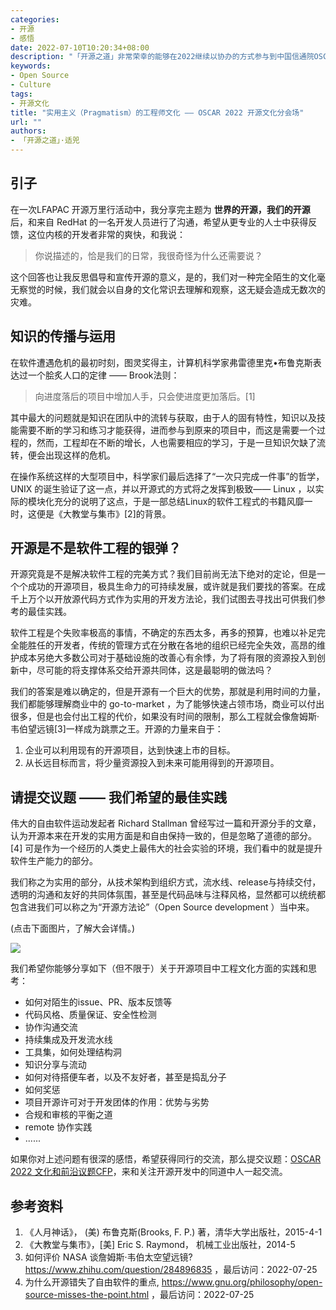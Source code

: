 ```yaml
---
categories:
- 开源
- 感悟
date: 2022-07-10T10:20:34+08:00
description: "「开源之道」非常荣幸的能够在2022继续以协办的方式参与到中国信通院OSCAR可信开源大会中，适兕将策划和出品两个分论坛，文化是其中之一，这次我们继续解构开源文化 —— 细分到具体的最实用当中！当然，按照一贯的原则：文化是作用工具箱存在的，尤其是在开源的世界，我们并不会要求主体，而是希望主体能在开源的世界里学习和实践开源的优势：让世界进步和繁荣。"
keywords:
- Open Source
- Culture
tags:
- 开源文化
title: "实用主义（Pragmatism）的工程师文化 —— OSCAR 2022 开源文化分会场"
url: ""
authors:
- 「开源之道」·适兕
---
```


## 引子

在一次LFAPAC 开源万里行活动中，我分享完主题为 **世界的开源，我们的开源** 后，和来自 RedHat 的一名开发人员进行了沟通，希望从更专业的人士中获得反馈，这位内核的开发者非常的爽快，和我说：

> 你说描述的，恰是我们的日常，我很奇怪为什么还需要说？

这个回答也让我反思倡导和宣传开源的意义，是的，我们对一种完全陌生的文化毫无察觉的时候，我们就会以自身的文化常识去理解和观察，这无疑会造成无数次的灾难。

## 知识的传播与运用

在软件遭遇危机的最初时刻，图灵奖得主，计算机科学家弗雷德里克•布鲁克斯表达过一个脍炙人口的定律 —— Brook法则：

> 向进度落后的项目中增加人手，只会使进度更加落后。[1]

其中最大的问题就是知识在团队中的流转与获取，由于人的固有特性，知识以及技能需要不断的学习和练习才能获得，进而参与到原来的项目中，而这是需要一个过程的，然而，工程却在不断的增长，人也需要相应的学习，于是一旦知识欠缺了流转，便会出现这样的危机。

在操作系统这样的大型项目中，科学家们最后选择了“一次只完成一件事”的哲学，UNIX 的诞生验证了这一点，并以开源式的方式将之发挥到极致—— Linux ，以实际的模块化充分的说明了这点，于是一部总结Linux的软件工程式的书籍风靡一时，这便是《大教堂与集市》[2]的背景。

## 开源是不是软件工程的银弹？

开源究竟是不是解决软件工程的完美方式？我们目前尚无法下绝对的定论，但是一个个成功的开源项目，极具生命力的可持续发展，或许就是我们要找的答案。在成千上万个以开放源代码方式作为实用的开发方法论，我们试图去寻找出可供我们参考的最佳实践。

软件工程是个失败率极高的事情，不确定的东西太多，再多的预算，也难以补足完全能胜任的开发者，传统的管理方式在分散在各地的组织已经完全失效，高昂的维护成本另绝大多数公司对于基础设施的改善心有余悸，为了将有限的资源投入到创新中，尽可能的将支撑体系交给开源共同体，这是最聪明的做法吗？

我们的答案是难以确定的，但是开源有一个巨大的优势，那就是利用时间的力量，我们都能够理解商业中的 go-to-market ，为了能够快速占领市场，商业可以付出很多，但是也会付出工程的代价，如果没有时间的限制，那么工程就会像詹姆斯·韦伯望远镜[3]一样成为跳票之王。开源的力量来自于：

1. 企业可以利用现有的开源项目，达到快速上市的目标。
2. 从长远目标而言，将少量资源投入到未来可能用得到的开源项目。

## 请提交议题 —— 我们希望的最佳实践

伟大的自由软件运动发起者 Richard Stallman 曾经写过一篇和开源分手的文章，认为开源本来在开发的实用方面是和自由保持一致的，但是忽略了道德的部分。[4] 可是作为一个经历的人类史上最伟大的社会实验的环境，我们看中的就是提升软件生产能力的部分。

我们称之为实用的部分，从技术架构到组织方式，流水线、release与持续交付，透明的沟通和友好的共同体氛围，甚至是代码品味与注释风格，显然都可以统统都包含进我们可以称之为“开源方法论”（Open Source development ）当中来。

(点击下面图片，了解大会详情。)

[![](./images/oscar-2022.jpeg)](https://mp.weixin.qq.com/s/fiJlS0JdKthhPQLomIt8rg)


我们希望你能够分享如下（但不限于）关于开源项目中工程文化方面的实践和思考：

* 如何对陌生的issue、PR、版本反馈等
* 代码风格、质量保证、安全性检测
* 协作沟通交流
* 持续集成及开发流水线
* 工具集，如何处理结构洞
* 知识分享与流动
* 如何对待搭便车者，以及不友好者，甚至是捣乱分子
* 如何奖惩
* 项目开源许可对于开发团体的作用：优势与劣势
* 合规和审核的平衡之道
* remote 协作实践
* ......

如果你对上述问题有很深的感悟，希望获得同行的交流，那么提交议题：[OSCAR 2022 文化和前沿议题CFP](https://docs.qq.com/form/page/DUFhrSnVieVZFdXR5)，来和关注开源开发中的同道中人一起交流。

## 参考资料

1. 《人月神话》， (美) 布鲁克斯(Brooks, F. P.) 著，清华大学出版社，2015-4-1
2. 《大教堂与集市》，[美] Eric S. Raymond， 机械工业出版社，2014-5
3.  如何评价 NASA 谈詹姆斯·韦伯太空望远镜? https://www.zhihu.com/question/284896835 ，最后访问：2022-07-25
4.  为什么开源错失了自由软件的重点, https://www.gnu.org/philosophy/open-source-misses-the-point.html  ，最后访问：2022-07-25